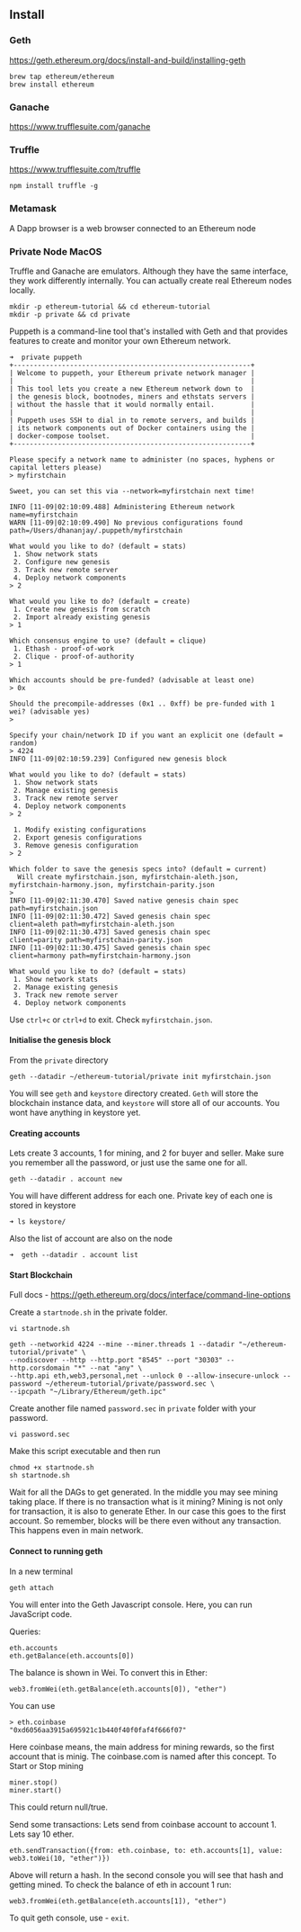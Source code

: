 ## Install

### Geth

https://geth.ethereum.org/docs/install-and-build/installing-geth

```
brew tap ethereum/ethereum
brew install ethereum
```

### Ganache

https://www.trufflesuite.com/ganache

### Truffle

https://www.trufflesuite.com/truffle
```
npm install truffle -g
```

### Metamask
A Dapp browser is a web browser connected to an Ethereum node


### Private Node MacOS
Truffle and Ganache are emulators. Although they have the same interface, they work differently internally. You can 
actually create real Ethereum nodes locally.

```
mkdir -p ethereum-tutorial && cd ethereum-tutorial
mkdir -p private && cd private

```
Puppeth is a command-line tool that's installed with Geth and that provides features to create and monitor your 
own Ethereum network.
```
➜  private puppeth
+-----------------------------------------------------------+
| Welcome to puppeth, your Ethereum private network manager |
|                                                           |
| This tool lets you create a new Ethereum network down to  |
| the genesis block, bootnodes, miners and ethstats servers |
| without the hassle that it would normally entail.         |
|                                                           |
| Puppeth uses SSH to dial in to remote servers, and builds |
| its network components out of Docker containers using the |
| docker-compose toolset.                                   |
+-----------------------------------------------------------+

Please specify a network name to administer (no spaces, hyphens or capital letters please)
> myfirstchain

Sweet, you can set this via --network=myfirstchain next time!

INFO [11-09|02:10:09.488] Administering Ethereum network           name=myfirstchain
WARN [11-09|02:10:09.490] No previous configurations found         path=/Users/dhananjay/.puppeth/myfirstchain

What would you like to do? (default = stats)
 1. Show network stats
 2. Configure new genesis
 3. Track new remote server
 4. Deploy network components
> 2

What would you like to do? (default = create)
 1. Create new genesis from scratch
 2. Import already existing genesis
> 1

Which consensus engine to use? (default = clique)
 1. Ethash - proof-of-work
 2. Clique - proof-of-authority
> 1

Which accounts should be pre-funded? (advisable at least one)
> 0x

Should the precompile-addresses (0x1 .. 0xff) be pre-funded with 1 wei? (advisable yes)
> 

Specify your chain/network ID if you want an explicit one (default = random)
> 4224
INFO [11-09|02:10:59.239] Configured new genesis block 

What would you like to do? (default = stats)
 1. Show network stats
 2. Manage existing genesis
 3. Track new remote server
 4. Deploy network components
> 2

 1. Modify existing configurations
 2. Export genesis configurations
 3. Remove genesis configuration
> 2

Which folder to save the genesis specs into? (default = current)
  Will create myfirstchain.json, myfirstchain-aleth.json, myfirstchain-harmony.json, myfirstchain-parity.json
> 
INFO [11-09|02:11:30.470] Saved native genesis chain spec          path=myfirstchain.json
INFO [11-09|02:11:30.472] Saved genesis chain spec                 client=aleth path=myfirstchain-aleth.json
INFO [11-09|02:11:30.473] Saved genesis chain spec                 client=parity path=myfirstchain-parity.json
INFO [11-09|02:11:30.475] Saved genesis chain spec                 client=harmony path=myfirstchain-harmony.json

What would you like to do? (default = stats)
 1. Show network stats
 2. Manage existing genesis
 3. Track new remote server
 4. Deploy network components
```
Use `ctrl+c` or `ctrl+d` to exit. Check `myfirstchain.json`.

#### Initialise the genesis block
From the `private` directory
```
geth --datadir ~/ethereum-tutorial/private init myfirstchain.json
```
You will see `geth` and `keystore` directory created. `Geth` will store the blockchain instance data, and `keystore` will
store all of our accounts. You wont have anything in keystore yet.

#### Creating accounts
Lets create 3 accounts, 1 for mining, and 2 for buyer and seller. Make sure you remember all the password, or just use the 
same one for all.
```
geth --datadir . account new
```
You will have different address for each one. Private key of each one is stored in keystore
```
➜ ls keystore/
```
Also the list of account are also on the node
```
➜  geth --datadir . account list
```
#### Start Blockchain
Full docs - https://geth.ethereum.org/docs/interface/command-line-options

Create a `startnode.sh` in the private folder.
```
vi startnode.sh
```
```
geth --networkid 4224 --mine --miner.threads 1 --datadir "~/ethereum-tutorial/private" \
--nodiscover --http --http.port "8545" --port "30303" --http.corsdomain "*" --nat "any" \
--http.api eth,web3,personal,net --unlock 0 --allow-insecure-unlock --password ~/ethereum-tutorial/private/password.sec \
--ipcpath "~/Library/Ethereum/geth.ipc"
```

Create another file named `password.sec` in `private` folder with your password.
```
vi password.sec
```
Make this script executable and then run
```
chmod +x startnode.sh
sh startnode.sh
```
Wait for all the DAGs to get generated. In the middle you may see mining taking place. If there is no transaction what is 
it mining? Mining is not only for transaction, it is also to generate Ether. In our case this goes to the first account.
So remember, blocks will be there even without any transaction. This happens even in main network.

#### Connect to running geth

In a new terminal
```
geth attach
```
You will enter into the Geth Javascript console. Here, you can run JavaScript code.

Queries:
```
eth.accounts
eth.getBalance(eth.accounts[0])
```
The balance is shown in Wei. To convert this in Ether:
```
web3.fromWei(eth.getBalance(eth.accounts[0]), "ether")
```
You can use 
```
> eth.coinbase
"0xd6056aa3915a695921c1b440f40f0faf4f666f07"
```
Here coinbase means, the main address for mining rewards, so the first account that is minig. The coinbase.com is named
after this concept.
To Start or Stop mining
```
miner.stop()
miner.start()
```
This could return null/true.

Send some transactions:
Lets send from coinbase account to account 1. Lets say 10 ether.
```
eth.sendTransaction({from: eth.coinbase, to: eth.accounts[1], value: web3.toWei(10, "ether")})
```
Above will return a hash. In the second console you will see that hash and getting mined.
To check the balance of eth in account 1 run:
```
web3.fromWei(eth.getBalance(eth.accounts[1]), "ether")
```

To quit geth console, use - `exit`.
